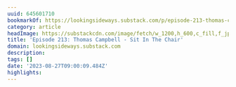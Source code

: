 ```yaml
---
uuid: 645601710
bookmarkOf: https://lookingsideways.substack.com/p/episode-213-thomas-campbell-sit-in
category: article
headImage: https://substackcdn.com/image/fetch/w_1200,h_600,c_fill,f_jpg,q_auto:good,fl_progressive:steep,g_auto/https%3A%2F%2Fsubstack-post-media.s3.amazonaws.com%2Fpublic%2Fimages%2F80120a43-5ad8-48bf-82ef-bddf07a1066d_1440x2233.webp
title: 'Episode 213: Thomas Campbell - Sit In The Chair'
domain: lookingsideways.substack.com
description:
tags: []
date: '2023-08-27T09:00:09.484Z'
highlights:
---
```



